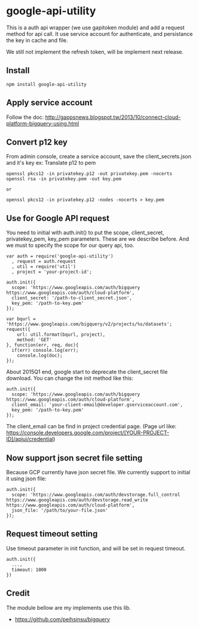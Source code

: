 # google-api-utility

This is a auth api wrapper (we use gapitoken module) and add a request method for api call. It use service account for authenticate, and persistance the key in cache and file. 

We still not implement the refresh token, will be implement next release.

## Install 

```
npm install google-api-utility
```

## Apply service account

Follow the doc: http://gappsnews.blogspot.tw/2013/10/connect-cloud-platform-bigquery-using.html

## Convert p12 key

From admin console, create a service account, save the client_secrets.json and it's key
ex: Translate p12 to pem

```
openssl pkcs12 -in privatekey.p12 -out privatekey.pem -nocerts
openssl rsa -in privatekey.pem -out key.pem

or

openssl pkcs12 -in privatekey.p12 -nodes -nocerts > key.pem
```

## Use for Google API request

You need to initial with auth.init() to put the scope, client_secret, privatekey_pem, key_pem parameters. These are we describe before. And we must to specify the scope for our query api, too.

```
var auth = require('google-api-utility')
  , request = auth.request
  , util = require('util')
  , project = 'your-project-id';

auth.init({
  scope: 'https://www.googleapis.com/auth/bigquery https://www.googleapis.com/auth/cloud-platform',
  client_secret: '/path-to-client_secret.json',
  key_pem: '/path-to-key.pem'
});

var bqurl = 'https://www.googleapis.com/bigquery/v2/projects/%s/datasets';
request({
    url: util.format(bqurl, project),
    method: 'GET'
}, function(err, req, doc){
  if(err) console.log(err);
	console.log(doc);  
});

```

About 2015Q1 end, google start to deprecate the client_secret file download. You can change the init method like this:

```
auth.init({
  scope: 'https://www.googleapis.com/auth/bigquery https://www.googleapis.com/auth/cloud-platform',
  client_email: 'your-client-email@developer.gserviceaccount.com',
  key_pem: '/path-to-key.pem'
});
```

The client_email can be find in project credential page. (Page url like: https://console.developers.google.com/project/[YOUR-PROJECT-ID]/apiui/credential)

## Now support json secret file setting

Because GCP currently have json secret file. We currently support to initial it using json file:

```
auth.init({
  scope: 'https://www.googleapis.com/auth/devstorage.full_control https://www.googleapis.com/auth/devstorage.read_write https://www.googleapis.com/auth/cloud-platform',
  json_file: '/path/to/your-file.json'
});
```

## Request timeout setting

Use timeout parameter in init function, and will be set in request timeout.

```
auth.init({
  ...,
  timeout: 1000
})
```

## Credit

The module bellow are my implements use this lib.

* https://github.com/peihsinsu/bigquery
